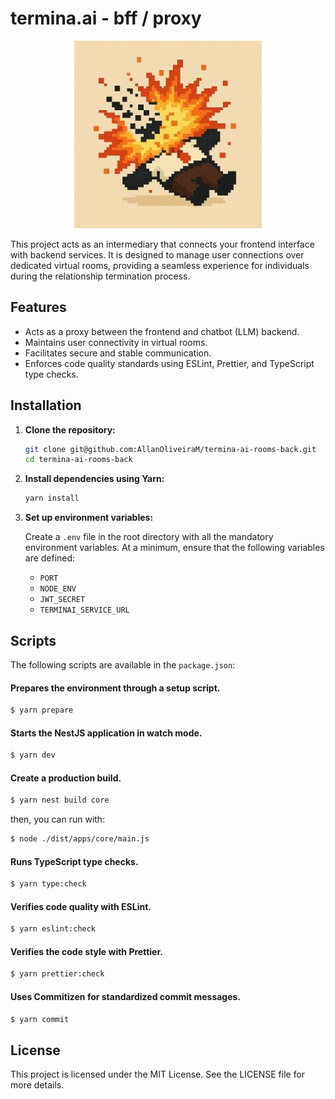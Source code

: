 # termina.ai - bff / proxy

<p align="center">
  <img alt="Logo" with="300" height="300" src="./static/images/termina-ai.jpg" />
</p>

This project acts as an intermediary that connects your frontend interface with backend services. It is designed to manage user connections over dedicated virtual rooms, providing a seamless experience for individuals during the relationship termination process.

## Features

- Acts as a proxy between the frontend and chatbot (LLM) backend.
- Maintains user connectivity in virtual rooms.
- Facilitates secure and stable communication.
- Enforces code quality standards using ESLint, Prettier, and TypeScript type checks.

## Installation

1. **Clone the repository:**

   ```bash
   git clone git@github.com:AllanOliveiraM/termina-ai-rooms-back.git
   cd termina-ai-rooms-back
   ```

2. **Install dependencies using Yarn:**

   ```bash
   yarn install
   ```

3. **Set up environment variables:**

   Create a `.env` file in the root directory with all the mandatory environment variables. At a minimum, ensure that the following variables are defined:

   - `PORT`
   - `NODE_ENV`
   - `JWT_SECRET`
   - `TERMINAI_SERVICE_URL`

## Scripts

The following scripts are available in the `package.json`:

#### Prepares the environment through a setup script.

```bash
$ yarn prepare
```

#### Starts the NestJS application in watch mode.

```bash
$ yarn dev
```

#### Create a production build.

```bash
$ yarn nest build core
```

then, you can run with:

```bash
$ node ./dist/apps/core/main.js
```

#### Runs TypeScript type checks.

```bash
$ yarn type:check
```

#### Verifies code quality with ESLint.

```bash
$ yarn eslint:check
```

#### Verifies the code style with Prettier.

```bash
$ yarn prettier:check
```

#### Uses Commitizen for standardized commit messages.

```bash
$ yarn commit
```

## License

This project is licensed under the MIT License. See the LICENSE file for more details.
